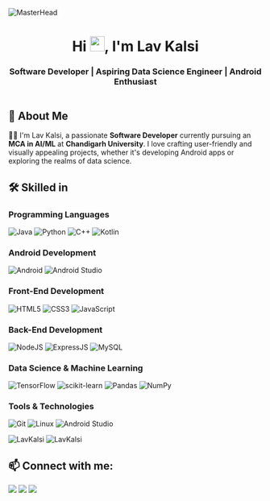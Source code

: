 ![MasterHead](https://user-images.githubusercontent.com/74038190/225813708-98b745f2-7d22-48cf-9150-083f1b00d6c9.gif)

<h1 align="center">Hi <img src="https://media.giphy.com/media/hvRJCLFzcasrR4ia7z/giphy.gif" width="29px" height="30px" />, I'm Lav Kalsi</h1>
<h3 align="center">Software Developer | Aspiring Data Science Engineer | Android Enthusiast</h3>

<a href="https://github.com/LavKalsi"><img src="https://komarev.com/ghpvc/?username=LavKalsi&style=flat-square&color=blue" alt=""/></a>

## 🚀 About Me

👨‍💻 I'm Lav Kalsi, a passionate **Software Developer** currently pursuing an **MCA in AI/ML** at **Chandigarh University**. I love crafting user-friendly and visually appealing projects, whether it's developing Android apps or exploring the realms of data science.

## 🛠️ Skilled in

### Programming Languages

![Java](https://img.shields.io/badge/Java-ED8B00?style=for-the-badge&logo=java&logoColor=white)
![Python](https://img.shields.io/badge/Python-3776AB?style=for-the-badge&logo=python&logoColor=white)
![C++](https://img.shields.io/badge/C++-00599C?style=for-the-badge&logo=cplusplus&logoColor=white)
![Kotlin](https://img.shields.io/badge/Kotlin-0095D5?style=for-the-badge&logo=kotlin&logoColor=white)

### Android Development

![Android](https://img.shields.io/badge/Android-3DDC84?style=for-the-badge&logo=android&logoColor=white)
![Android Studio](https://img.shields.io/badge/Android_Studio-3DDC84?style=for-the-badge&logo=android-studio&logoColor=white)

### Front-End Development

![HTML5](https://img.shields.io/badge/HTML5-E34F26?style=for-the-badge&logo=html5&logoColor=white)
![CSS3](https://img.shields.io/badge/CSS3-1572B6?style=for-the-badge&logo=css3&logoColor=white)
![JavaScript](https://img.shields.io/badge/JavaScript-323330?style=for-the-badge&logo=javascript&logoColor=F7DF1E)

### Back-End Development

![NodeJS](https://img.shields.io/badge/Node.js-339933?style=for-the-badge&logo=nodedotjs&logoColor=white)
![ExpressJS](https://img.shields.io/badge/Express.js-000000?style=for-the-badge&logo=express&logoColor=white)
![MySQL](https://img.shields.io/badge/MySQL-00000F?style=for-the-badge&logo=mysql&logoColor=white)

### Data Science & Machine Learning

![TensorFlow](https://img.shields.io/badge/TensorFlow-FF6F00?style=for-the-badge&logo=tensorflow&logoColor=white)
![scikit-learn](https://img.shields.io/badge/scikit--learn-%23F7931E.svg?style=for-the-badge&logo=scikit-learn&logoColor=white)
![Pandas](https://img.shields.io/badge/Pandas-150458?style=for-the-badge&logo=pandas&logoColor=white)
![NumPy](https://img.shields.io/badge/NumPy-013243?style=for-the-badge&logo=numpy&logoColor=white)

### Tools & Technologies

![Git](https://img.shields.io/badge/Git-E44C30?style=for-the-badge&logo=git&logoColor=white)
![Linux](https://img.shields.io/badge/Linux-FCC624?style=for-the-badge&logo=linux&logoColor=black)
![Android Studio](https://img.shields.io/badge/Android_Studio-3DDC84?style=for-the-badge&logo=android-studio&logoColor=white)

<img src="https://github-readme-stats.vercel.app/api?username=LavKalsi&show_icons=true&include_all_commits=true&theme=highcontrast&locale=en" alt="LavKalsi" />
<img src="https://github-readme-stats.vercel.app/api/top-langs?username=LavKalsi&show_icons=true&theme=highcontrast&locale=en&layout=compact" alt="LavKalsi" />

## 📫 Connect with me:

<p align="center">

[<img src="https://img.shields.io/badge/LinkedIn-%230077B5.svg?style=for-the-badge&logo=linkedin&logoColor=white" />](https://www.linkedin.com/in/your-profile-link)
[<img src="https://img.shields.io/badge/GitHub-%2312100E.svg?style=for-the-badge&logo=github&logoColor=white" />](https://github.com/LavKalsi)
[<img src="https://img.shields.io/badge/Portfolio-%23000000.svg?style=for-the-badge&logo=google-chrome&logoColor=white" />](https://your-portfolio-link.com)

</p>
